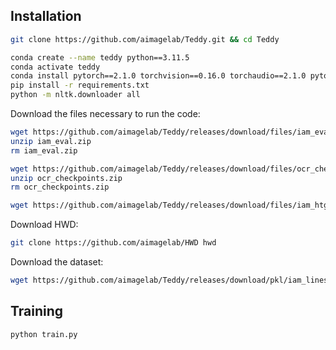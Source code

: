 ## Installation
```bash
git clone https://github.com/aimagelab/Teddy.git && cd Teddy
```

```bash
conda create --name teddy python==3.11.5
conda activate teddy
conda install pytorch==2.1.0 torchvision==0.16.0 torchaudio==2.1.0 pytorch-cuda=12.1 -c pytorch -c nvidia
pip install -r requirements.txt
python -m nltk.downloader all
```

Download the files necessary to run the code:
```bash
wget https://github.com/aimagelab/Teddy/releases/download/files/iam_eval.zip
unzip iam_eval.zip
rm iam_eval.zip

wget https://github.com/aimagelab/Teddy/releases/download/files/ocr_checkpoints.zip
unzip ocr_checkpoints.zip
rm ocr_checkpoints.zip

wget https://github.com/aimagelab/Teddy/releases/download/files/iam_htg_setting.json.gz -P files
```

Download HWD:
```bash
git clone https://github.com/aimagelab/HWD hwd
```

Download the dataset:
```bash
wget https://github.com/aimagelab/Teddy/releases/download/pkl/iam_lines_l_train.pkl -P files/datasets
```

## Training
```bash
python train.py
```
